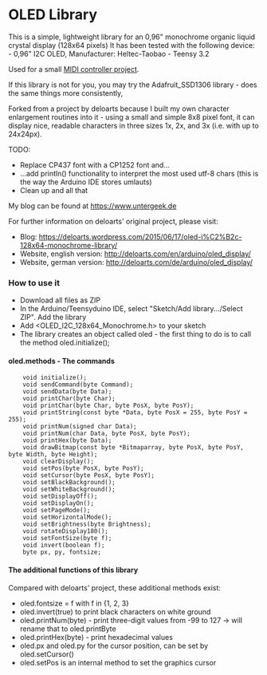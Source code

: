 # OLED Library

This is a simple, lightweight library for an 0,96" monochrome organic liquid crystal display (128x64 pixels)
It has been tested with the following device:
	- 0,96" I2C OLED, Manufacturer: Heltec-Taobao
	- Teensy 3.2 

Used for a small [MIDI controller project](https://www.untergeek.de/2017/09/v2-0-a-teensy-based-midi-controller/]).

If this library is not for you, you may try the Adafruit_SSD1306 library - does the same things more consistently, 

Forked from a project by deloarts because I built my own character enlargement routines into it - using a small and simple 8x8 pixel font, it can display nice, readable characters in three sizes 1x, 2x, and 3x (i.e. with up to 24x24px). 

TODO: 
- Replace CP437 font with a CP1252 font and...
- ...add println() functionality to interpret the most used utf-8 chars (this is the way the Arduino IDE stores umlauts)
- Clean up and all that

My blog can be found at https://www.untergeek.de

For further information on deloarts' original project, please visit:
- Blog:	https://deloarts.wordpress.com/2015/06/17/oled-i%C2%B2c-128x64-monochrome-library/
- Website, english version: http://deloarts.com/en/arduino/oled_display/
- Website, german version: http://deloarts.com/de/arduino/oled_display/ 

### How to use it

- Download all files as ZIP
- In the Arduino/Teensyduino IDE, select "Sketch/Add library.../Select ZIP". Add the library
- Add <OLED_I2C_128x64_Monochrome.h> to your sketch
- The library creates an object called oled - the first thing to do is to call the method oled.initialize();

#### oled.methods - The commands

		void initialize();
		void sendCommand(byte Command);
		void sendData(byte Data);
		void printChar(byte Char);
		void printChar(byte Char, byte PosX, byte PosY); 
		void printString(const byte *Data, byte PosX = 255, byte PosY = 255);
		void printNum(signed char Data);
		void printNum(char Data, byte PosX, byte PosY);
		void printHex(byte Data);
		void drawBitmap(const byte *Bitmaparray, byte PosX, byte PosY, byte Width, byte Height);
		void clearDisplay();
		void setPos(byte PosX, byte PosY);
		void setCursor(byte PosX, byte PosY);
		void setBlackBackground();
		void setWhiteBackground();
		void setDisplayOff();
		void setDisplayOn();
		void setPageMode();
		void setHorizontalMode();
		void setBrightness(byte Brightness);
		void rotateDisplay180();
		void setFontSize(byte f);
		void invert(boolean f); 
		byte px, py, fontsize;

#### The additional functions of this library

Compared with deloarts' project, these additional methods exist:

- oled.fontsize = f with f in {1, 2, 3}
- oled.invert(true) to print black characters on white ground
- oled.printNum(byte) - print three-digit values from -99 to 127 -> will rename that to oled.printByte
- oled.printHex(byte) - print hexadecimal values
- oled.px and oled.py for the cursor position, can be set by oled.setCursor()
- oled.setPos is an internal method to set the graphics cursor
